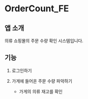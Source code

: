 # OrderCount_FE


## 앱 소개
의류 쇼핑몰의 주문 수량 확인 시스템입니다.

## 기능

1. 로그인하기

2. 가게에 들어온 주문 수량 파악하기

    * 가게의 의류 재고를 확인